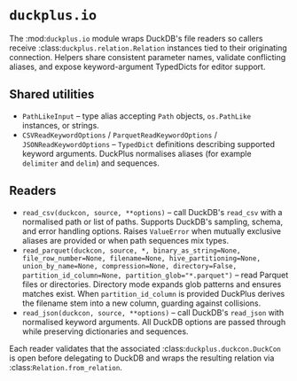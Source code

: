 # ``duckplus.io``

The :mod:`duckplus.io` module wraps DuckDB's file readers so callers receive
:class:`duckplus.relation.Relation` instances tied to their originating
connection. Helpers share consistent parameter names, validate conflicting
aliases, and expose keyword-argument TypedDicts for editor support.

## Shared utilities

- ``PathLikeInput`` – type alias accepting ``Path`` objects, ``os.PathLike``
  instances, or strings.
- ``CSVReadKeywordOptions`` / ``ParquetReadKeywordOptions`` /
  ``JSONReadKeywordOptions`` – ``TypedDict`` definitions describing supported
  keyword arguments. DuckPlus normalises aliases (for example ``delimiter`` and
  ``delim``) and sequences.

## Readers

- ``read_csv(duckcon, source, **options)`` – call DuckDB's ``read_csv`` with a
  normalised path or list of paths. Supports DuckDB's sampling, schema, and error
  handling options. Raises ``ValueError`` when mutually exclusive aliases are
  provided or when path sequences mix types.
- ``read_parquet(duckcon, source, *, binary_as_string=None, file_row_number=None,
  filename=None, hive_partitioning=None, union_by_name=None, compression=None,
  directory=False, partition_id_column=None, partition_glob="*.parquet")`` – read
  Parquet files or directories. Directory mode expands glob patterns and ensures
  matches exist. When ``partition_id_column`` is provided DuckPlus derives the
  filename stem into a new column, guarding against collisions.
- ``read_json(duckcon, source, **options)`` – call DuckDB's ``read_json`` with
  normalised keyword arguments. All DuckDB options are passed through while
  preserving dictionaries and sequences.

Each reader validates that the associated :class:`duckplus.duckcon.DuckCon` is
open before delegating to DuckDB and wraps the resulting relation via
:class:`Relation.from_relation`.
